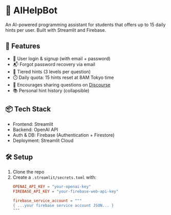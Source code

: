 # 🧠 AIHelpBot

An AI-powered programming assistant for students that offers up to 15 daily hints per user. Built with Streamlit and Firebase.

## 🚀 Features

- 🔐 User login & signup (with email + password)
- 📬 Forgot password recovery via email
- 🧠 Tiered hints (3 levels per question)
- ⏱️ Daily quota: 15 hints reset at 8AM Tokyo time
- 💬 Encourages sharing questions on [Discourse](https://forum.ms1.com/latest)
- 📚 Personal hint history (collapsible)

## 📦 Tech Stack

- Frontend: Streamlit
- Backend: OpenAI API
- Auth & DB: Firebase (Authentication + Firestore)
- Deployment: Streamlit Cloud

## 🛠️ Setup

1. Clone the repo  
2. Create a `.streamlit/secrets.toml` with:
   ```toml
   OPENAI_API_KEY = "your-openai-key"
   FIREBASE_API_KEY = "your-firebase-web-api-key"

   firebase_service_account = """
   { ...your firebase service account JSON... }
   """
